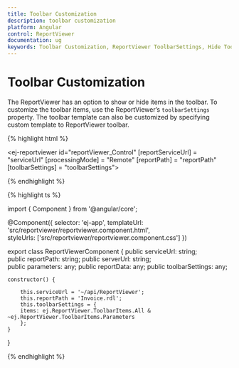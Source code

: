 ```yaml
---
title: Toolbar Customization
description: toolbar customization
platform: Angular
control: ReportViewer
documentation: ug
keywords: Toolbar Customization, ReportViewer ToolbarSettings, Hide ToolbarItems
---
```


# Toolbar Customization

The ReportViewer has an option to show or hide items in the toolbar. To customize the toolbar items, use the ReportViewer’s `toolbarSettings` property. The toolbar template can also be customized by specifying custom template to ReportViewer toolbar.

{% highlight html %}

<ej-reportviewer id="reportViewer_Control" [reportServiceUrl] = "serviceUrl" [processingMode] = "Remote" [reportPath] = "reportPath" [toolbarSettings] = "toolbarSettings">
</ej-reportviewer>

{% endhighlight %}

{% highlight ts %}

import { Component } from '@angular/core';

@Component({
    selector: 'ej-app',
    templateUrl: 'src/reportviewer/reportviewer.component.html',	
	styleUrls: ['src/reportviewer/reportviewer.component.css']
})

export class ReportViewerComponent {
    public serviceUrl: string;    
    public reportPath: string;
	public serverUrl: string;	
	public parameters: any;
	public reportData: any;
	public toolbarSettings: any;

    constructor() {	
		
		this.serviceUrl = '~/api/ReportViewer';        
        this.reportPath = 'Invoice.rdl';  
		this.toolbarSettings = {
        items: ej.ReportViewer.ToolbarItems.All & ~ej.ReportViewer.ToolbarItems.Parameters
        };
    }	
}

{% endhighlight %}



